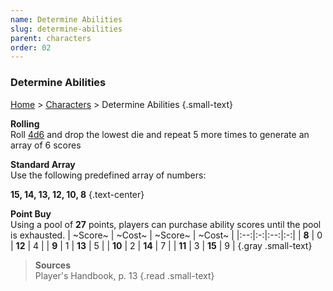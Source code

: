```yaml
---
name: Determine Abilities
slug: determine-abilities
parent: characters
order: 02
---
```

### Determine Abilities
[Home](dm-operations-center) > [Characters](characters) > Determine Abilities {.small-text}

**Rolling**<br/>
Roll [4d6](/roll/4d6) and drop the lowest die and repeat 5 more times to generate an array of 6 scores

**Standard Array**<br/>
Use the following predefined array of numbers: 

**15, 14, 13, 12, 10, 8** {.text-center}

**Point Buy**<br/>
Using a pool of **27** points, players can purchase ability scores until the pool is exhausted.
| ~Score~ | ~Cost~ | ~Score~ | ~Cost~ |
|:--:|:-:|:--:|:-:|
|  **8** | 0 | **12** | 4 |
|  **9** | 1 | **13** | 5 |
| **10** | 2 | **14** | 7 |
| **11** | 3 | **15** | 9 |
{.gray .small-text}

> **Sources** <br/>
> Player's Handbook, p. 13
{.read .small-text}
